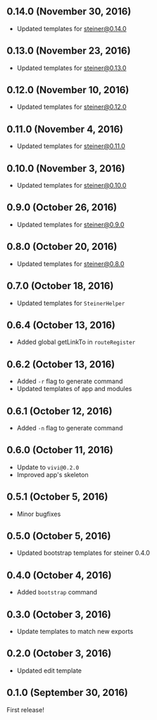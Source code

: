 ## 0.14.0 (November 30, 2016)

- Updated templates for steiner@0.14.0

## 0.13.0 (November 23, 2016)

- Updated templates for steiner@0.13.0

## 0.12.0 (November 10, 2016)

- Updated templates for steiner@0.12.0

## 0.11.0 (November 4, 2016)

- Updated templates for steiner@0.11.0

## 0.10.0 (November 3, 2016)

- Updated templates for steiner@0.10.0

## 0.9.0 (October 26, 2016)

- Updated templates for steiner@0.9.0

## 0.8.0 (October 20, 2016)

- Updated templates for steiner@0.8.0

## 0.7.0 (October 18, 2016)

- Updated templates for `SteinerHelper`

## 0.6.4 (October 13, 2016)

- Added global getLinkTo in `routeRegister`

## 0.6.2 (October 13, 2016)

- Added `-r` flag to generate command
- Updated templates of app and modules

## 0.6.1 (October 12, 2016)

- Added `-n` flag to generate command

## 0.6.0 (October 11, 2016)

- Update to `vivi@0.2.0`
- Improved app's skeleton

## 0.5.1 (October 5, 2016)

- Minor bugfixes

## 0.5.0 (October 5, 2016)

- Updated bootstrap templates for steiner 0.4.0

## 0.4.0 (October 4, 2016)

- Added `bootstrap` command

## 0.3.0 (October 3, 2016)

- Update templates to match new exports

## 0.2.0 (October 3, 2016)

- Updated edit template

## 0.1.0 (September 30, 2016)

First release!